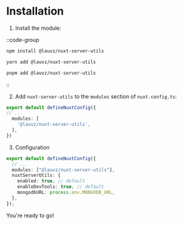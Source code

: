 
# Installation

1. Install the module:

::code-group

  ```bash [npm]
  npm install @lauvz/nuxt-server-utils
  ```

  ```bash [yarn]
  yarn add @lauvz/nuxt-server-utils
  ```

  ```bash [pnpm]
  pnpm add @lauvz/nuxt-server-utils
  ```
::

2. Add `nuxt-server-utils` to the `modules` section of `nuxt.config.ts`:

```ts [nuxt.config.ts]
export default defineNuxtConfig({
// ...
  modules: [
    '@lauvz/nuxt-server-utils',
  ],
})
```

3. Configuration

```ts [nuxt.config.ts]
export default defineNuxtConfig({
  // ...
  modules: ["@lauvz/nuxt-server-utils"],
  nuxtServerUtils: {
    enabled: true, // default
    enableDevTools: true, // default
    mongodbURL: process.env.MONGODB_URL,
  },
});
```


You're ready to go!
